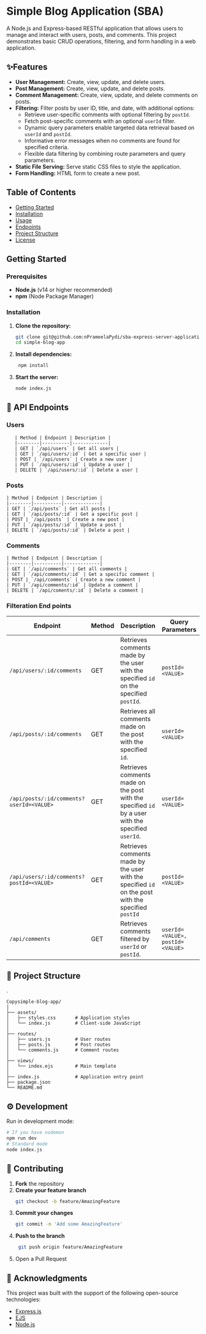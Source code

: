 # Simple Blog Application (SBA)

A Node.js and Express-based RESTful application that allows users to manage and interact with users, posts, and comments. This project demonstrates basic CRUD operations, filtering, and form handling in a web application.

## ✨Features

- **User Management:** Create, view, update, and delete users.
- **Post Management:** Create, view, update, and delete posts.
- **Comment Management:** Create, view, update, and delete comments on posts.
- **Filtering:** Filter posts by user ID, title, and date, with additional options:
  - Retrieve user-specific comments with optional filtering by `postId`.
  - Fetch post-specific comments with an optional `userId` filter.
  - Dynamic query parameters enable targeted data retrieval based on `userId` and `postId`.
  - Informative error messages when no comments are found for specified criteria.
  - Flexible data filtering by combining route parameters and query parameters.
- **Static File Serving:** Serve static CSS files to style the application.
- **Form Handling:** HTML form to create a new post.

## Table of Contents

- [Getting Started](#getting-started)
- [Installation](#installation)
- [Usage](#usage)
- [Endpoints](#endpoints)
- [Project Structure](#project-structure)
- [License](#license)

## Getting Started

### Prerequisites

- **Node.js** (v14 or higher recommended)
- **npm** (Node Package Manager)

### Installation

1. **Clone the repository:**

   ```bash
   git clone git@github.com:nPrameelaPydi/sba-express-server-application.git
   cd simple-blog-app

2. **Install dependencies:**

   ```bash
    npm install

3. **Start the server:**

   ```bash
   node index.js

## 🔗 API Endpoints
### Users
```
   | Method | Endpoint | Description |
   |--------|----------|-------------|
   | GET | `/api/users` | Get all users |
   | GET | `/api/users/:id` | Get a specific user |
   | POST | `/api/users` | Create a new user |
   | PUT | `/api/users/:id` | Update a user |
   | DELETE | `/api/users/:id` | Delete a user |   
```
### Posts
```
| Method | Endpoint | Description |
|--------|----------|-------------|
| GET | `/api/posts` | Get all posts |
| GET | `/api/posts/:id` | Get a specific post |
| POST | `/api/posts` | Create a new post |
| PUT | `/api/posts/:id` | Update a post |
| DELETE | `/api/posts/:id` | Delete a post |
```
### Comments
```
| Method | Endpoint | Description |
|--------|----------|-------------|
| GET | `/api/comments` | Get all comments |
| GET | `/api/comments/:id` | Get a specific comment |
| POST | `/api/comments` | Create a new comment |
| PUT | `/api/comments/:id` | Update a comment |
| DELETE | `/api/coments/:id` | Delete a comment |
```

### Filteration End points
| Endpoint                            | Method | Description                                                     | Query Parameters   |
|-------------------------------------|--------|---------------------------------------------------------------|---------------------|
| `/api/users/:id/comments`           | GET    | Retrieves comments made by the user with the specified `id` on the specified `postId`. | `postId=<VALUE>`    |
| `/api/posts/:id/comments`           | GET    | Retrieves all comments made on the post with the specified `id`. | `userId=<VALUE>`    |
| `/api/posts/:id/comments?userId=<VALUE>` | GET    | Retrieves comments made on the post with the specified `id` by a user with the specified `userId`. | `userId=<VALUE>`    |
| `/api/users/:id/comments?postId=<VALUE>`                     | GET    | Retrieves comments made by the user with the specified `id` on the post with the specified `postId`       | `postId=<VALUE>` |
| `/api/comments`                     | GET    | Retrieves comments filtered by `userId` or `postId`.         | `userId=<VALUE>, postId=<VALUE>` |


## 📁 Project Structure
.

    Copysimple-blog-app/
    │
    ├── assets/
    │   ├── styles.css       # Application styles
    │   └── index.js         # Client-side JavaScript
    │
    ├── routes/
    │   ├── users.js         # User routes
    │   ├── posts.js         # Post routes
    │   └── comments.js      # Comment routes
    │
    ├── views/
    │   └── index.ejs        # Main template
    │
    ├── index.js             # Application entry point
    ├── package.json
    └── README.md

## ⚙️ Development

Run in development mode:
```bash
# If you have nodemon
npm run dev
# Standard mode
node index.js
```

## 🤝 Contributing

1. **Fork** the repository
2. **Create your feature branch**  
   ```bash
   git checkout -b feature/AmazingFeature
   ```
3. **Commit your changes**  
   ```bash  
   git commit -m 'Add some AmazingFeature'
4. **Push to the branch**  
   ```bash
    git push origin feature/AmazingFeature
5. Open a Pull Request


## 🌟 Acknowledgments

This project was built with the support of the following open-source technologies:

- [Express.js](https://expressjs.com/)
- [EJS](https://ejs.co/)
- [Node.js](https://nodejs.org/)



